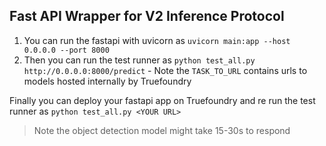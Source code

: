 Fast API Wrapper for V2 Inference Protocol
---



1. You can run the fastapi with uvicorn as `uvicorn main:app --host 0.0.0.0 --port 8000`  
2. Then you can run the test runner as `python test_all.py http://0.0.0.0:8000/predict` - Note the `TASK_TO_URL` contains urls to models hosted internally by Truefoundry

Finally you can deploy your fastapi app on Truefoundry and re run the test runner as `python test_all.py <YOUR URL>`

> Note the object detection model might take 15-30s to respond
